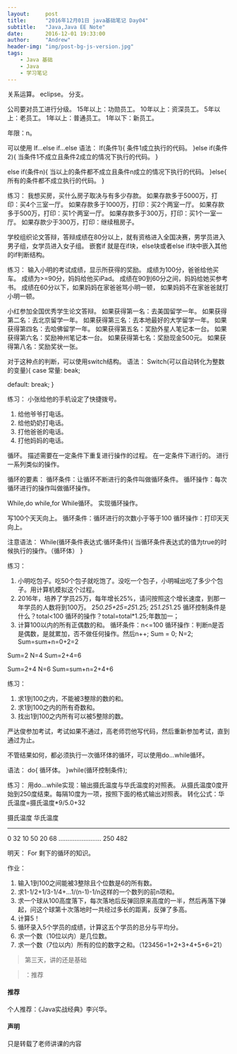 ```yaml
---
layout:     post
title:      "2016年12月01日 java基础笔记 Day04"
subtitle:   "Java,Java EE Note"
date:       2016-12-01 19:33:00
author:     "Andrew"
header-img: "img/post-bg-js-version.jpg"
tags:
    - Java 基础
    - Java
    - 学习笔记
---
```


关系运算。
eclipse。
分支。

公司要对员工进行分级。
15年以上：功勋员工。
10年以上：资深员工。
5年以上：老员工。
1年以上：普通员工。
1年以下：新员工。

年限：n。

可以使用
If…else if…else
语法：
If(条件1){
条件1成立执行的代码。
}else if(条件2){
	当条件1不成立且条件2成立的情况下执行的代码。
}

else if(条件n){
  当以上的条件都不成立且条件n成立的情况下执行的代码。
}else{
	所有的条件都不成立执行的代码。
}

练习：
我想买房，买什么房子取决与有多少存款。
如果存款多于5000万，打印：买4个三室一厅。
如果存款多于1000万，打印：买2个两室一厅。
如果存款多于500万，打印：买1个两室一厅。
如果存款多于300万，打印：买1个一室一厅。
如果存款少于300万，打印：继续租房子。

学校组织论文答辩，答辩成绩在80分以上，就有资格进入全国决赛，男学员进入男子组，女学员进入女子组。
嵌套if
就是在if块，else块或者else if块中嵌入其他的if判断结构。

练习：
输入小明的考试成绩，显示所获得的奖励。
成绩为100分，爸爸给他买车。
成绩为>=90分，妈妈给他买iPad。
成绩在90到60分之间，妈妈给她买参考书。
成绩在60分以下，如果妈妈在家爸爸骂小明一顿，
如果妈妈不在家爸爸就打小明一顿。

小红参加全国优秀学生论文答辩。
如果获得第一名：去美国留学一年。
如果获得第二名：去北京留学一年。
如果获得第三名：去本地最好的大学留学一年。
如果获得第四名：去哈佛留学一年。
如果获得第五名：奖励外星人笔记本一台。
如果获得第六名：奖励神州笔记本一台。
如果获得第七名：奖励现金500元。
如果获得第八名：奖励奖状一张。

对于这种点的判断，可以使用switch结构。
语法：
Switch(可以自动转化为整数的变量){
case 常量:
    beak;

default:
    break;
}

练习：
小张给他的手机设定了快捷拨号。
1.	给他爷爷打电话。
2.	给他奶奶打电话。
3.	打他爸爸的电话。
4.	打他妈妈的电话。

循环。
描述需要在一定条件下重复进行操作的过程。
在一定条件下进行的。
进行一系列类似的操作。

循环的要素：
循环条件：让循环不断进行的条件叫做循环条件。
循环操作：每次循环进行的操作叫做循环操作。

While,do while,for
While循环。
实现循环操作。

写100个天天向上。
循环条件：循环进行的次数小于等于100
循环操作：打印天天向上。

注意语法：
While(循环条件表达式:循环条件){
		当循环条件表达式的值为true的时候执行的操作。（循环体）
}

练习：
1.	小明吃包子。吃50个包子就吃饱了。没吃一个包子，小明喊出吃了多少个包子。用计算机模拟这个过程。
2.	2016年，培养了学员25万，每年增长25%，请问按照这个增长速度，到那一年学员的人数将到100万。
25*0.25+25=25*1.25;
25*1.25*1.25
循环控制条件是什么？total<100
循环的操作？total=total*1.25;年数加一；
3.	计算100以内的所有正偶数的和。
循环条件：n<=100
循环操作：判断n是否是偶数，是就累加，否不做任何操作。然后n++;
Sum = 0;
N=2;
Sum=sum+n=0+2=2

Sum=2
N=4
Sum=2+4=6

Sum=2+4
N=6
Sum=sum+n=2+4+6

练习：
1.	求1到100之内，不能被3整除的数的和。
2.	求1到100之内的所有奇数和。
3.	找出1到100之内所有可以被5整除的数。

严达俊参加考试，考试如果不通过，高老师罚他写代码，然后重新参加考试，直到通过为止。

不管结果如何，都必须执行一次循环体的循环，可以使用do…while循环。

语法：
do{
	循环体。
}while(循环控制条件);

练习：
用do…while实现：输出摄氏温度与华氏温度的对照表。
从摄氏温度0度开始到250度结束。每隔10度为一项，按照下面的格式输出对照表。
转化公式：华氏温度=摄氏温度*9/5.0+32

摄氏温度				华氏温度
****************************
0	32
10							50
20							68
……………………
250							482

明天：
For
剩下的循环的知识。

作业：
1.	输入1到100之间能被3整除且个位数是6的所有数。
2.	求1-1/2+1/3-1/4+…1/(n-1)-1/n这样的一个数列的前n项和。
3.	求一个球从100高度落下，每次落地后反弹回原来高度的一半，然后再落下弹起，问这个球第十次落地时一共经过多长的距离，反弹了多高。
4.	计算5！
5.	循环录入5个学员的成绩，计算这五个学员的总分与平均分。
6.	求一个数（10位以内）是几位数。
7.	求一个数（7位以内）所有的位的数字之和。（123456=1+2+3+4+5+6=21）







> 第三天，讲的还是基础

> ：推荐

#### 推荐
个人推荐：《Java实战经典》李兴华。


#### 声明
只是转载了老师讲课的内容



